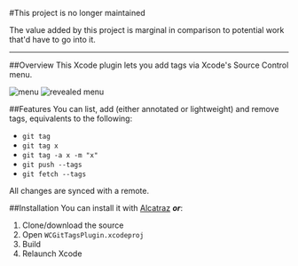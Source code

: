 #This project is no longer maintained

The value added by this project is marginal in comparison to potential work that'd have to go into it.

---

##Overview
This Xcode plugin lets you add tags via Xcode's Source Control menu.

![menu](Resources/menu.tiff)
![revealed menu](Resources/revealed.png)

##Features
You can list, add (either annotated or lightweight) and remove tags, equivalents to the following:
  - `git tag`
  - `git tag x`
  - `git tag -a x -m "x"`
  - `git push --tags`
  - `git fetch --tags`
   
  All changes are synced with a remote.

##Installation
You can install it with [Alcatraz](http://alcatraz.io) ***or***:
  1. Clone/download the source
  2. Open `WCGitTagsPlugin.xcodeproj`
  3. Build
  4. Relaunch Xcode

